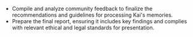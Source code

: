 - Compile and analyze community feedback to finalize the recommendations and guidelines for processing Kai's memories.
- Prepare the final report, ensuring it includes key findings and complies with relevant ethical and legal standards for presentation.